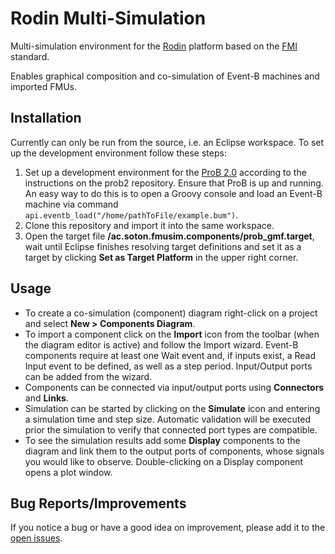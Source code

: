Rodin Multi-Simulation
======================

Multi-simulation environment for the [Rodin](http://sourceforge.net/projects/rodin-b-sharp/) platform based on the [FMI](https://www.fmi-standard.org) standard.

Enables graphical composition and co-simulation of Event-B machines and imported FMUs.

Installation
------------
Currently can only be run from the source, i.e. an Eclipse workspace. To set up the development environment follow these steps:

1. Set up a development environment for the [ProB 2.0](https://github.com/bendisposto/prob2) according to the instructions on the prob2 repository. Ensure that ProB is up and running. An easy way to do this is to open a Groovy console and load an Event-B machine via command `api.eventb_load("/home/pathToFile/example.bum")`.
2. Clone this repository and import it into the same workspace.
3. Open the target file **/ac.soton.fmusim.components/prob_gmf.target**, wait until Eclipse finishes resolving target definitions and set it as a target by clicking **Set as Target Platform** in the upper right corner.

Usage
-----
* To create a co-simulation (component) diagram right-click on a project and select **New > Components Diagram**.
* To import a component click on the **Import** icon from the toolbar (when the diagram editor is active) and follow the Import wizard. Event-B components require at least one Wait event and, if inputs exist, a Read Input event to be defined, as well as a step period. Input/Output ports can be added from the wizard.
* Components can be connected via input/output ports using **Connectors** and **Links**.
* Simulation can be started by clicking on the **Simulate** icon and entering a simulation time and step size. Automatic validation will be executed prior the simulation to verify that connected port types are compatible.
* To see the simulation results add some **Display** components to the diagram and link them to the output ports of components, whose signals you would like to observe. Double-clicking on a Display component opens a plot window.

Bug Reports/Improvements
------------------------
If you notice a bug or have a good idea on improvement, please add it to the [open issues](https://github.com/snursmumrik/fmusim-rodin/issues?state=open).
